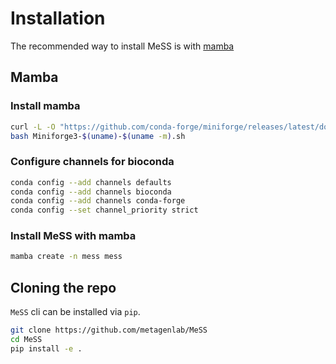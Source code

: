 # Installation

The recommended way to install MeSS is with [mamba](https://github.com/mamba-org/mamba)

## Mamba

### Install mamba

```sh
curl -L -O "https://github.com/conda-forge/miniforge/releases/latest/download/Miniforge3-$(uname)-$(uname -m).sh"
bash Miniforge3-$(uname)-$(uname -m).sh
```

### Configure channels for bioconda

```sh
conda config --add channels defaults
conda config --add channels bioconda
conda config --add channels conda-forge
conda config --set channel_priority strict
```

### Install MeSS with mamba

```sh
mamba create -n mess mess
```

## Cloning the repo

`MeSS` cli can be installed via `pip`.

```sh
git clone https://github.com/metagenlab/MeSS
cd MeSS
pip install -e .
```
